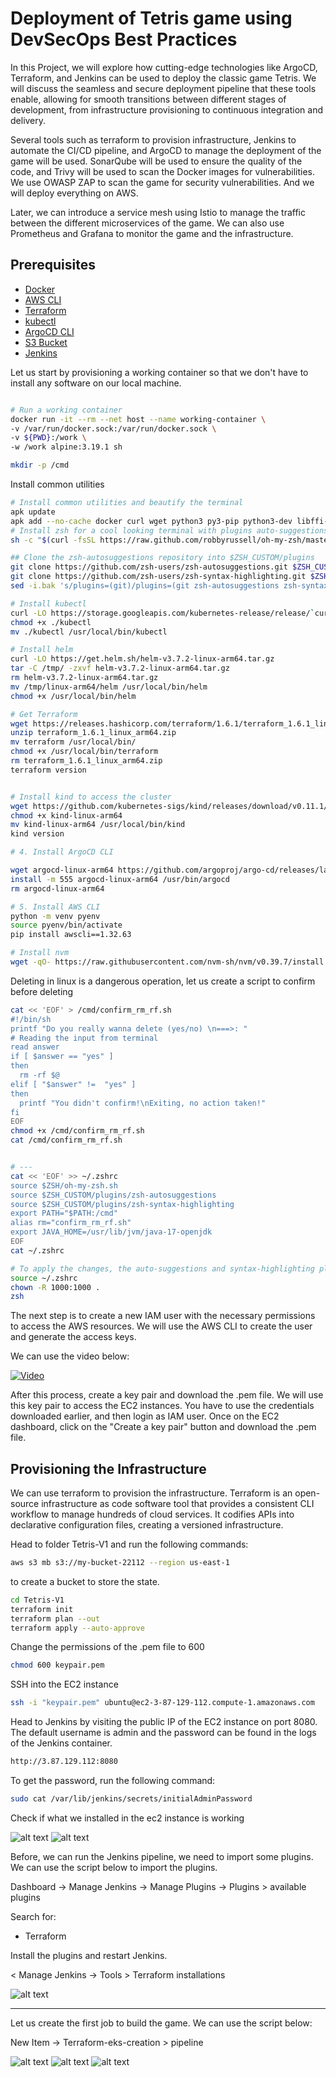 # Deployment of Tetris game using DevSecOps Best Practices

In this Project, we will explore how cutting-edge technologies like ArgoCD, Terraform, and Jenkins can be used to deploy the classic game Tetris. We will discuss the seamless and secure deployment pipeline that these tools enable, allowing for smooth transitions between different stages of development, from infrastructure provisioning to continuous integration and delivery.

Several tools such as terraform to provision infrastructure, Jenkins to automate the CI/CD pipeline, and ArgoCD to manage the deployment of the game will be used. SonarQube will be used to ensure the quality of the code, and Trivy will be used to scan the Docker images for vulnerabilities. We use OWASP ZAP to scan the game for security vulnerabilities. And we will deploy everything on AWS.

Later, we can introduce a service mesh using Istio to manage the traffic between the different microservices of the game. We can also use Prometheus and Grafana to monitor the game and the infrastructure.

## Prerequisites

- [Docker](https://www.docker.com/)
- [AWS CLI](https://aws.amazon.com/cli/)
- [Terraform](https://www.terraform.io/)
- [kubectl](https://kubernetes.io/docs/tasks/tools/install-kubectl/)
- [ArgoCD CLI](https://argoproj.github.io/argo-cd/cli_installation/)
- [S3 Bucket](https://aws.amazon.com/s3/)
- [Jenkins](https://www.jenkins.io/)

Let us start by provisioning a working container so that we don't have to install any software on our local machine.

```bash

# Run a working container
docker run -it --rm --net host --name working-container \
-v /var/run/docker.sock:/var/run/docker.sock \
-v ${PWD}:/work \
-w /work alpine:3.19.1 sh

```

```bash
mkdir -p /cmd
```

Install common utilities

```bash
# Install common utilities and beautify the terminal
apk update
apk add --no-cache docker curl wget python3 py3-pip python3-dev libffi-dev openssl-dev gcc libc-dev make  zip bash openssl git mongodb-tools openssl git docker-compose zsh vim nano bash unzip npm openjdk17 openssh
# Install zsh for a cool looking terminal with plugins auto-suggestions and syntax-highlighting
sh -c "$(curl -fsSL https://raw.github.com/robbyrussell/oh-my-zsh/master/tools/install.sh)"

## Clone the zsh-autosuggestions repository into $ZSH_CUSTOM/plugins
git clone https://github.com/zsh-users/zsh-autosuggestions.git $ZSH_CUSTOM/plugins/zsh-autosuggestions
git clone https://github.com/zsh-users/zsh-syntax-highlighting.git $ZSH_CUSTOM/plugins/zsh-syntax-highlighting
sed -i.bak 's/plugins=(git)/plugins=(git zsh-autosuggestions zsh-syntax-highlighting)/' ~/.zshrc

# Install kubectl
curl -LO https://storage.googleapis.com/kubernetes-release/release/`curl -s https://storage.googleapis.com/kubernetes-release/release/stable.txt`/bin/linux/arm64/kubectl
chmod +x ./kubectl
mv ./kubectl /usr/local/bin/kubectl

# Install helm
curl -LO https://get.helm.sh/helm-v3.7.2-linux-arm64.tar.gz
tar -C /tmp/ -zxvf helm-v3.7.2-linux-arm64.tar.gz
rm helm-v3.7.2-linux-arm64.tar.gz
mv /tmp/linux-arm64/helm /usr/local/bin/helm
chmod +x /usr/local/bin/helm

# Get Terraform
wget https://releases.hashicorp.com/terraform/1.6.1/terraform_1.6.1_linux_arm64.zip
unzip terraform_1.6.1_linux_arm64.zip
mv terraform /usr/local/bin/
chmod +x /usr/local/bin/terraform
rm terraform_1.6.1_linux_arm64.zip
terraform version


# Install kind to access the cluster
wget https://github.com/kubernetes-sigs/kind/releases/download/v0.11.1/kind-linux-arm64
chmod +x kind-linux-arm64
mv kind-linux-arm64 /usr/local/bin/kind
kind version

# 4. Install ArgoCD CLI

wget argocd-linux-arm64 https://github.com/argoproj/argo-cd/releases/latest/download/argocd-linux-arm64
install -m 555 argocd-linux-arm64 /usr/bin/argocd
rm argocd-linux-arm64

# 5. Install AWS CLI
python -m venv pyenv
source pyenv/bin/activate
pip install awscli==1.32.63

# Install nvm
wget -qO- https://raw.githubusercontent.com/nvm-sh/nvm/v0.39.7/install.sh | bash
```

Deleting in linux is a dangerous operation, let us create a script to confirm before deleting

```bash
cat << 'EOF' > /cmd/confirm_rm_rf.sh
#!/bin/sh
printf "Do you really wanna delete (yes/no) \n===>: "
# Reading the input from terminal
read answer
if [ $answer == "yes" ]
then
  rm -rf $@
elif [ "$answer" !=  "yes" ]
then
  printf "You didn't confirm!\nExiting, no action taken!"
fi
EOF
chmod +x /cmd/confirm_rm_rf.sh
cat /cmd/confirm_rm_rf.sh


# ---
cat << 'EOF' >> ~/.zshrc
source $ZSH/oh-my-zsh.sh
source $ZSH_CUSTOM/plugins/zsh-autosuggestions
source $ZSH_CUSTOM/plugins/zsh-syntax-highlighting
export PATH="$PATH:/cmd"
alias rm="confirm_rm_rf.sh"
export JAVA_HOME=/usr/lib/jvm/java-17-openjdk
EOF
cat ~/.zshrc

# To apply the changes, the auto-suggestions and syntax-highlighting plugins must be sourced:
source ~/.zshrc
chown -R 1000:1000 .
zsh
```

The next step is to create a new IAM user with the necessary permissions to access the AWS resources. We will use the AWS CLI to create the user and generate the access keys.

We can use the video below:

[![Video](./images/photo-aws.gif)](https://drive.google.com/file/d/1HIgaQPPhv_ElOLUWnVekphbeqwhsVgdN/view)

After this process, create a key pair and download the .pem file. We will use this key pair to access the EC2 instances. You have to use the credentials downloaded earlier, and then login as IAM user. Once on the EC2 dashboard, click on the "Create a key pair" button and download the .pem file.

## Provisioning the Infrastructure

We can use terraform to provision the infrastructure. Terraform is an open-source infrastructure as code software tool that provides a consistent CLI workflow to manage hundreds of cloud services. It codifies APIs into declarative configuration files, creating a versioned infrastructure.

Head to folder Tetris-V1 and run the following commands:

```bash
aws s3 mb s3://my-bucket-22112 --region us-east-1
```

to create a bucket to store the state.

```bash
cd Tetris-V1
terraform init
terraform plan --out
terraform apply --auto-approve
```

Change the permissions of the .pem file to 600

```bash
chmod 600 keypair.pem
```

SSH into the EC2 instance

```bash
ssh -i "keypair.pem" ubuntu@ec2-3-87-129-112.compute-1.amazonaws.com
```

Head to Jenkins by visiting the public IP of the EC2 instance on port 8080. The default username is admin and the password can be found in the logs of the Jenkins container.

```bash
http://3.87.129.112:8080
```

To get the password, run the following command:

```bash
sudo cat /var/lib/jenkins/secrets/initialAdminPassword
```

Check if what we installed in the ec2 instance is working

![alt text](images/ec2-dependency.png)
![alt text](images/sonarqube.png)

Before, we can run the Jenkins pipeline, we need to import some plugins. We can use the script below to import the plugins.

Dashboard -> Manage Jenkins -> Manage Plugins -> Plugins > available plugins

Search for:

- Terraform

Install the plugins and restart Jenkins.

< Manage Jenkins -> Tools > Terraform installations

![alt text](images/terraform-pluagin-jenkins.png)

---

Let us create the first job to build the game. We can use the script below:

New Item -> Terraform-eks-creation > pipeline

![alt text](images/jenkins-1.png)
![alt text](images/jenkins-2.png)
![alt text](images/jenkins-3.png)
